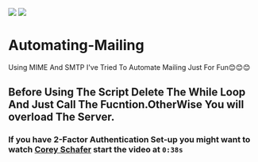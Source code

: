 ![](https://img.shields.io/static/v1?label=Phase&message=Done&color=blueviolet&style=flat&logo=appveyor)    ![](https://img.shields.io/static/v1?label=License&message=MIT&color=blueviolet&style=flat&logo=appveyor)

# Automating-Mailing
Using MIME And SMTP I've Tried To Automate Mailing Just For Fun😊😊😊

## Before Using The Script Delete The While Loop And Just Call The Fucntion.OtherWise You will overload The Server.


### If you have 2-Factor Authentication Set-up you might want to watch [Corey Schafer](https://youtu.be/JRCJ6RtE3xU?t=48) start the video at `0:38s`
